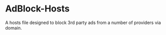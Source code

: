 # AdBlock-Hosts
A hosts file designed to block 3rd party ads from a number of providers via domain. 
